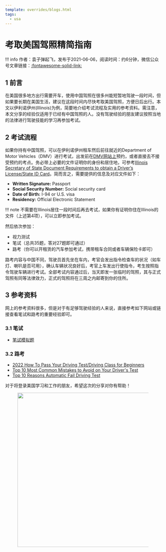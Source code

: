 ```yaml
---
template: overrides/blogs.html
tags:
  - usa
---
```


# 考取美国驾照精简指南

!!! info
    作者：袁子弹起飞，发布于2021-06-06，阅读时间：约6分钟，微信公众号文章链接：[:fontawesome-solid-link:]()

## 1 前言

在美国很多地方出行需要开车，使用中国驾照在很多州能短暂地驾驶一段时间，但如果要长期在美国生活，建议在这段时间内尽快考取美国驾照，方便日后出行。本文以伊利诺伊州(Illinois)为例，简要地介绍考试流程及实用的参考资料。需注意，本文分享的经验仅适用于已经有中国驾照的人。没有驾驶经验的朋友建议按照当地的法律进行驾驶技能的学习再参加考试。

## 2 考试流程

如果你持有中国驾照，可以在伊利诺伊州租车然后前往就近的Department of Motor Vehicles（DMV）进行考试，出发前在[DMV网站上](https://www.ilsos.gov/facilities/facilitylist.html)预约，或者直接去不接受预约的考点。务必带上必要的文件证明你的身份和居住地，可参考[Illinois Secretary of State Document Requirements to obtain a Driverʼs License/State ID Card](https://www.ilsos.gov/publications/pdf_publications/dsd_x173.pdf)。简而言之，需要提供的信息及对应文件如下：

- **Written Signature:** Passport
- **Social Security Number:** Social security card
- **Date of Birth:** I-94 or U.S. visa
- **Residency:** Official Electronic Statement

!!! note
    不需要在Illinois居住一段时间后再去考试，如果你有证明你住在Illinois的文件（上述第4项），可以立即参加考试。

然后依次参加：

- 视力测试
- 笔试（总共35题，答对27题即可通过）
- 路考（你可以开租赁的汽车参加考试，携带租车合同或者车辆保险卡即可）

路考内容与中国不同，驾驶员首先坐在车内，考官会发出指令检查车的状况（如车灯、喇叭是否可用），确认车辆状况良好后，考官上车发出行使指令，考生按照指令驾驶车辆进行考试。全部考试内容通过后，当天即发一张临时的驾照，其与正式驾照有同等法律效力，正式的驾照将在三周之内邮寄到你的住所。

## 3 参考资料

网上的参考资料很多，但是对于有足够驾驶经验的人来说，直接参考如下网站或链接查看笔试和路考的重要经验即可。


### 3.1 笔试

- [笔试模拟题](https://www.epermittest.com/illinois)

### 3.2 路考

- [2022 How To Pass Your Driving Test/Driving Class for Beginners](https://www.youtube.com/watch?v=tlppAD10nw4&ab_channel=DrivingTV)
- [Top 10 Most Common Mistakes to Avoid on Your Driver's Test](https://www.youtube.com/watch?v=ejSd6lW_P9M&t=2s&ab_channel=SmartDriveTest)
- [Top 10 Reasons Automatic Fail Driving Test](https://youtu.be/bFBt7BWbm14)

对于将登录美国学习和工作的朋友，希望这次的分享对你有帮助！

<figure>
  <img src="https://cdn.jsdelivr.net/gh/BulletTech2021/Pics/2021-6-14/1623639526512-1080P%20(Full%20HD)%20-%20Tail%20Pic.png" width="500" />
</figure>

